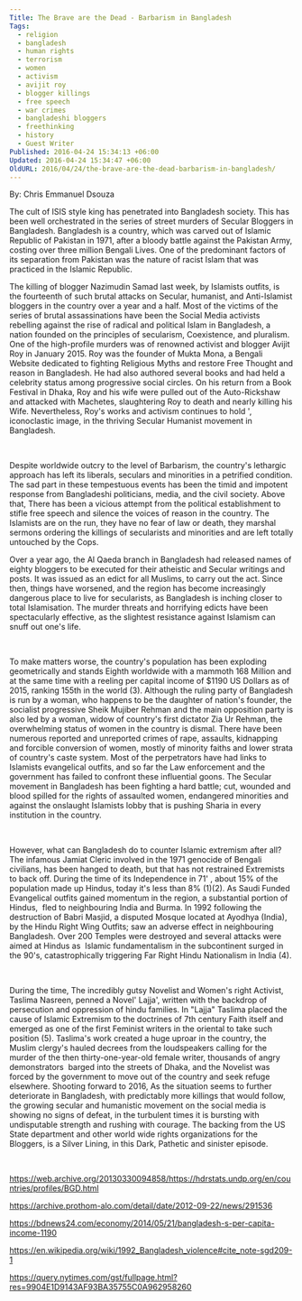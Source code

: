 ```yaml
---
Title: The Brave are the Dead - Barbarism in Bangladesh
Tags:
  - religion
  - bangladesh
  - human rights
  - terrorism
  - women
  - activism
  - avijit roy
  - blogger killings
  - free speech
  - war crimes
  - bangladeshi bloggers
  - freethinking
  - history
  - Guest Writer
Published: 2016-04-24 15:34:13 +06:00
Updated: 2016-04-24 15:34:47 +06:00
OldURL: 2016/04/24/the-brave-are-the-dead-barbarism-in-bangladesh/
---
```


By: Chris Emmanuel Dsouza

The cult of ISIS style king has penetrated into Bangladesh society. This has been well orchestrated in the series of street murders of Secular Bloggers in Bangladesh. Bangladesh is a country, which was carved out of Islamic Republic of Pakistan in 1971, after a bloody battle against the Pakistan Army, costing over three million Bengali Lives. One of the predominant factors of its separation from Pakistan was the nature of racist Islam that was practiced in the Islamic Republic.

The killing of blogger Nazimudin Samad last week, by Islamists outfits, is the fourteenth of such brutal attacks on Secular, humanist, and Anti-Islamist bloggers in the country over a year and a half. Most of the victims of the series of brutal assassinations have been the Social Media activists rebelling against the rise of radical and political Islam in Bangladesh, a nation founded on the principles of secularism, Coexistence, and pluralism. One of the high-profile murders was of renowned activist and blogger Avijit Roy in January 2015. Roy was the founder of Mukta Mona, a Bengali Website dedicated to fighting Religious Myths and restore Free Thought and reason in Bangladesh. He had also authored several books and had held a celebrity status among progressive social circles. On his return from a Book Festival in Dhaka, Roy and his wife were pulled out of the Auto-Rickshaw and attacked with Machetes, slaughtering Roy to death and nearly killing his Wife. Nevertheless, Roy's works and activism continues to hold ', iconoclastic image, in the thriving Secular Humanist movement in Bangladesh.

&nbsp;

Despite worldwide outcry to the level of Barbarism, the country's lethargic approach has left its liberals, seculars and minorities in a petrified condition. The sad part in these tempestuous events has been the timid and impotent response from Bangladeshi politicians, media, and the civil society. Above that, There has been a vicious attempt from the political establishment to stifle free speech and silence the voices of reason in the country. The Islamists are on the run, they have no fear of law or death, they marshal sermons ordering the killings of secularists and minorities and are left totally untouched by the Cops.

Over a year ago, the Al Qaeda branch in Bangladesh had released names of eighty bloggers to be executed for their atheistic and Secular writings and posts. It was issued as an edict for all Muslims, to carry out the act. Since then, things have worsened, and the region has become increasingly dangerous place to live for secularists, as Bangladesh is inching closer to total Islamisation. The murder threats and horrifying edicts have been spectacularly effective, as the slightest resistance against Islamism can snuff out one's life.

&nbsp;

To make matters worse, the country's population has been exploding geometrically and stands Eighth worldwide with a mammoth 168 Million and at the same time with a reeling per capital income of $1190 US Dollars as of 2015, ranking 155th in the world (3). Although the ruling party of Bangladesh is run by a woman, who happens to be the daughter of nation's founder, the socialist progressive Sheik Mujiber Rehman and the main opposition party is also led by a woman, widow of country's first dictator Zia Ur Rehman, the overwhelming status of women in the country is dismal. There have been numerous reported and unreported crimes of rape, assaults, kidnapping and forcible conversion of women, mostly of minority faiths and lower strata of country's caste system. Most of the perpetrators have had links to Islamists evangelical outfits, and so far the Law enforcement and the government has failed to confront these influential goons. The Secular movement in Bangladesh has been fighting a hard battle; cut, wounded and blood spilled for the rights of assaulted women, endangered minorities and against the onslaught Islamists lobby that is pushing Sharia in every institution in the country.

&nbsp;

However, what can Bangladesh do to counter Islamic extremism after all? The infamous Jamiat Cleric involved in the 1971 genocide of Bengali civilians, has been hanged to death, but that has not restrained Extremists to back off. During the time of its Independence in 71' , about 15% of the population made up Hindus, today it's less than 8% (1)(2). As Saudi Funded Evangelical outfits gained momentum in the region, a substantial portion of Hindus,  fled to neighbouring India and Burma. In 1992 following the destruction of Babri Masjid, a disputed Mosque located at Ayodhya (India), by the Hindu Right Wing Outfits; saw an adverse effect in neighbouring Bangladesh. Over 200 Temples were destroyed and several attacks were aimed at Hindus as  Islamic fundamentalism in the subcontinent surged in the 90's, catastrophically triggering Far Right Hindu Nationalism in India (4).

&nbsp;

During the time, The incredibly gutsy Novelist and Women's right Activist, Taslima Nasreen, penned a Novel' Lajja', written with the backdrop of persecution and oppression of hindu families. In "Lajja" Taslima placed the cause of Islamic Extremism to the doctrines of 7th century Faith itself and emerged as one of the first Feminist writers in the oriental to take such position (5). Taslima's work created a huge uproar in the country, the Muslim clergy's hauled decrees from the loudspeakers calling for the murder of the then thirty-one-year-old female writer, thousands of angry demonstrators  barged into the streets of Dhaka, and the Novelist was forced by the government to move out of the country and seek refuge elsewhere.
Shooting forward to 2016, As the situation seems to further deteriorate in Bangladesh, with predictably more killings that would follow, the growing secular and humanistic movement on the social media is showing no signs of defeat, in the turbulent times it is bursting with undisputable strength and rushing with courage. The backing from the US State department and other world wide rights organizations for the Bloggers, is a Silver Lining, in this Dark, Pathetic and sinister episode.

&nbsp;

<a href="https://web.archive.org/20130330094858/http:/hdrstats.undp.org/en/countries/profiles/BGD.html">https://web.archive.org/20130330094858/https://hdrstats.undp.org/en/countries/profiles/BGD.html</a>

<a href="https://archive.prothom-alo.com/detail/date/2012-09-22/news/291536">https://archive.prothom-alo.com/detail/date/2012-09-22/news/291536</a>

<a href="https://bdnews24.com/economy/2014/05/21/bangladesh-s-per-capita-income-1190">https://bdnews24.com/economy/2014/05/21/bangladesh-s-per-capita-income-1190</a>

<a href="https://en.wikipedia.org/wiki/1992_Bangladesh_violence#cite_note-sgd209-1">https://en.wikipedia.org/wiki/1992_Bangladesh_violence#cite_note-sgd209-1</a>

<a href="https://query.nytimes.com/gst/fullpage.html?res=9904E1D9143AF93BA35755C0A962958260">https://query.nytimes.com/gst/fullpage.html?res=9904E1D9143AF93BA35755C0A962958260</a>

&nbsp;

&nbsp;
